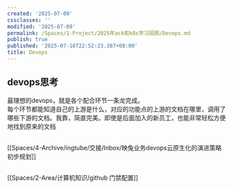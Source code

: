 ```yaml
---
created: '2025-07-09'
cssclasses: ''
modified: '2025-07-09'
permalink: /Spaces/1-Project/2025年ack和k8s学习回顾/Devops.md
publish: true
published: '2025-07-16T22:52:23.387+08:00'
title: Devops
---
```

## devops思考

最理想的devops，就是各个配合环节一条龙完成。  
每个环节都能知道自己的上游是什么，对应的功能点的上游的文档在哪里，调用了哪些下游的文档。我靠，简直完美。即使是后面加入的新员工，也能非常轻松方便地找到原来的文档

##

[[Spaces/4-Archive/ingtube/交接/Inbox/映兔业务devops云原生化的演进策略初步规划]]

##

[[Spaces/2-Area/计算机知识/github 门禁配置]]
